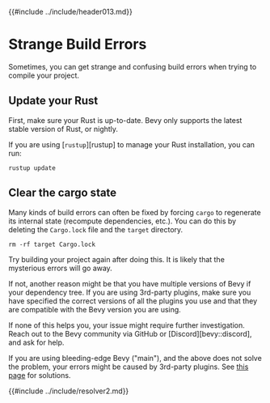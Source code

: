 {{#include ../include/header013.md}}

# Strange Build Errors

Sometimes, you can get strange and confusing build errors when trying to
compile your project.

## Update your Rust

First, make sure your Rust is up-to-date. Bevy only supports the latest
stable version of Rust, or nightly.

If you are using [`rustup`][rustup] to manage your Rust installation, you
can run:

```shell
rustup update
```

## Clear the cargo state

Many kinds of build errors can often be fixed by forcing `cargo` to regenerate
its internal state (recompute dependencies, etc.). You can do this by deleting
the `Cargo.lock` file and the `target` directory.

```shell
rm -rf target Cargo.lock
```

Try building your project again after doing this. It is likely that the
mysterious errors will go away.

If not, another reason might be that you have multiple versions of Bevy if
your dependency tree. If you are using 3rd-party plugins, make sure you have
specified the correct versions of all the plugins you use and that they are
compatible with the Bevy version you are using.

If none of this helps you, your issue might require further
investigation. Reach out to the Bevy community via GitHub or
[Discord][bevy::discord], and ask for help.

If you are using bleeding-edge Bevy ("main"), and the above does not solve
the problem, your errors might be caused by 3rd-party plugins. See [this
page](../setup/bevy-git.md#how-to-use-bleeding-edge-bevy) for solutions.

{{#include ../include/resolver2.md}}
